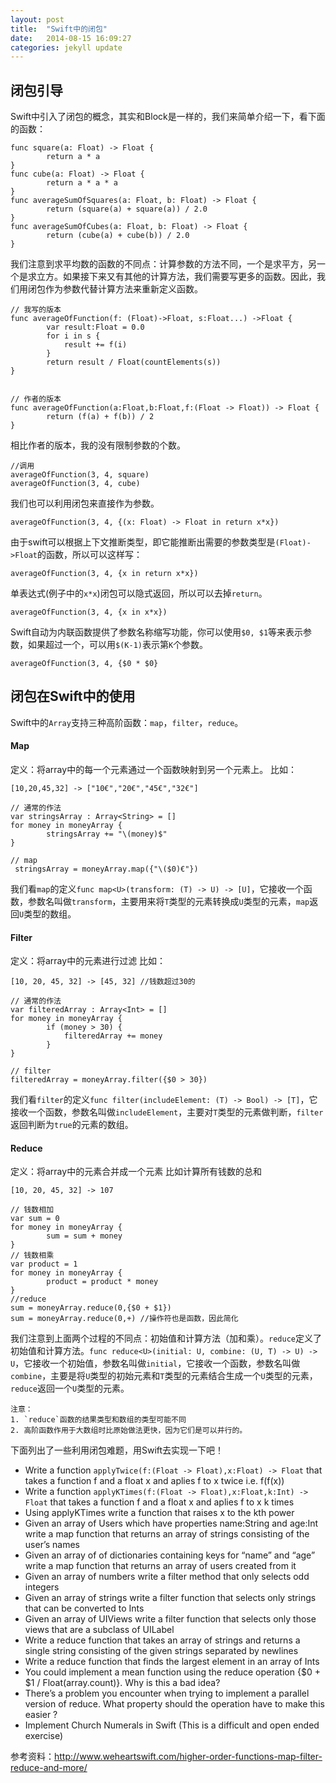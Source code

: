```yaml
---
layout: post
title:  "Swift中的闭包"
date:   2014-08-15 16:09:27
categories: jekyll update
---
```


## 闭包引导

Swift中引入了闭包的概念，其实和Block是一样的，我们来简单介绍一下，看下面的函数：

```
func square(a: Float) -> Float {
	    return a * a
}
func cube(a: Float) -> Float {
	    return a * a * a
}
func averageSumOfSquares(a: Float, b: Float) -> Float {
	    return (square(a) + square(a)) / 2.0
}
func averageSumOfCubes(a: Float, b: Float) -> Float {
	    return (cube(a) + cube(b)) / 2.0
}
```

我们注意到求平均数的函数的不同点：计算参数的方法不同，一个是求平方，另一个是求立方。如果接下来又有其他的计算方法，我们需要写更多的函数。因此，我们用闭包作为参数代替计算方法来重新定义函数。

```
// 我写的版本
func averageOfFunction(f: (Float)->Float, s:Float...) ->Float {
	    var result:Float = 0.0
		for i in s {
			result += f(i)
		}
		return result / Float(countElements(s))
}


// 作者的版本
func averageOfFunction(a:Float,b:Float,f:(Float -> Float)) -> Float {
	    return (f(a) + f(b)) / 2
}
```

相比作者的版本，我的没有限制参数的个数。

```
//调用
averageOfFunction(3, 4, square)
averageOfFunction(3, 4, cube)
```

我们也可以利用闭包来直接作为参数。

```
averageOfFunction(3, 4, {(x: Float) -> Float in return x*x})
```

由于swift可以根据上下文推断类型，即它能推断出需要的参数类型是`(Float)->Float`的函数，所以可以这样写：

```
averageOfFunction(3, 4, {x in return x*x})
```

单表达式(例子中的`x*x`)闭包可以隐式返回，所以可以去掉`return`。

```
averageOfFunction(3, 4, {x in x*x})
```

Swift自动为内联函数提供了参数名称缩写功能，你可以使用`$0, $1`等来表示参数，如果超过一个，可以用`$(K-1)`表示第`K`个参数。

```
averageOfFunction(3, 4, {$0 * $0}
```


## 闭包在Swift中的使用

Swift中的`Array`支持三种高阶函数：`map`，`filter`，`reduce`。

#### Map

定义：将array中的每一个元素通过一个函数映射到另一个元素上。
比如：

```
[10,20,45,32] -> ["10€","20€","45€","32€"]

// 通常的作法
var stringsArray : Array<String> = [] 
for money in moneyArray {
	    stringsArray += "\(money)$"
}

// map
 stringsArray = moneyArray.map({"\($0)€"})
 ```

 我们看`map`的定义`func map<U>(transform: (T) -> U) -> [U]`，它接收一个函数，参数名叫做`transform`，主要用来将`T`类型的元素转换成`U`类型的元素，`map`返回`U`类型的数组。

#### Filter

定义：将array中的元素进行过滤
比如：

```
[10, 20, 45, 32] -> [45, 32] //钱数超过30的

// 通常的作法
var filteredArray : Array<Int> = [] 
for money in moneyArray {
	    if (money > 30) {
			filteredArray += money
		}
}

// filter
filteredArray = moneyArray.filter({$0 > 30})
```

我们看`filter`的定义`func filter(includeElement: (T) -> Bool) -> [T]`，它接收一个函数，参数名叫做`includeElement`，主要对`T`类型的元素做判断，`filter`返回判断为`true`的元素的数组。

#### Reduce

定义：将array中的元素合并成一个元素
比如计算所有钱数的总和

```
[10, 20, 45, 32] -> 107

// 钱数相加
var sum = 0
for money in moneyArray {
	    sum = sum + money
}
// 钱数相乘
var product = 1
for money in moneyArray {
	    product = product * money
}
//reduce
sum = moneyArray.reduce(0,{$0 + $1})
sum = moneyArray.reduce(0,+) //操作符也是函数，因此简化
```

我们注意到上面两个过程的不同点：初始值和计算方法（加和乘）。`reduce`定义了初始值和计算方法。`func reduce<U>(initial: U, combine: (U, T) -> U) -> U`，它接收一个初始值，参数名叫做`initial`，它接收一个函数，参数名叫做`combine`，主要是将`U`类型的初始元素和`T`类型的元素结合生成一个`U`类型的元素，`reduce`返回一个`U`类型的元素。

```
注意：
1. `reduce`函数的结果类型和数组的类型可能不同 
2. 高阶函数作用于大数组时比原始做法更快，因为它们是可以并行的。
```

下面列出了一些利用闭包难题，用Swift去实现一下吧！

- Write a function `applyTwice(f:(Float -> Float),x:Float) -> Float` that takes a function f and a float x and aplies f to x twice i.e. f(f(x))
- Write a function `applyKTimes(f:(Float -> Float),x:Float,k:Int) -> Float` that takes a function f and a float x and aplies f to x k times
- Using applyKTimes write a function that raises x to the kth power
- Given an array of Users which have properties name:String and age:Int write a map function that returns an array of strings consisting of the user’s names
- Given an array of of dictionaries containing keys for “name” and “age” write a map function that returns an array of users created from it
- Given an array of numbers write a filter method that only selects odd integers
- Given an array of strings write a filter function that selects only strings that can be converted to Ints
- Given an array of UIViews write a filter function that selects only those views that are a subclass of UILabel
- Write a reduce function that takes an array of strings and returns a single string consisting of the given strings separated by newlines
- Write a reduce function that finds the largest element in an array of Ints
- You could implement a mean function using the reduce operation {$0 + $1 / Float(array.count)}. Why is this a bad idea?
- There’s a problem you encounter when trying to implement a parallel version of reduce. What property should the operation have to make this easier ?
- Implement Church Numerals in Swift (This is a difficult and open ended exercise)

参考资料：http://www.weheartswift.com/higher-order-functions-map-filter-reduce-and-more/
